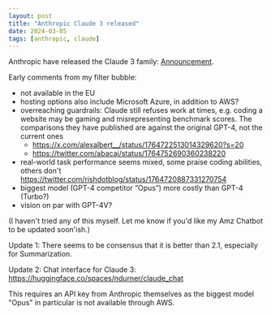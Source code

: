 ```yaml
---
layout: post
title: "Anthropic Claude 3 released"
date: 2024-03-05
tags: [anthropic, claude]
---
```


Anthropic have released the Claude 3 family:
[Announcement](https://www.anthropic.com/news/claude-3-family).

Early comments from my filter bubble:
* not available in the EU
* hosting options also include Microsoft Azure, in addition to AWS?
* overreaching guardrails: Claude still refuses work at times, e.g. coding a website
may be gaming and misrepresenting benchmark scores. The comparisons they have published are against the original GPT-4, not the current ones
    * https://x.com/alexalbert__/status/1764722513014329620?s=20
    * https://twitter.com/abacaj/status/1764752690360238220
* real-world task performance seems mixed, some praise coding abilities, others don't
    https://twitter.com/rishdotblog/status/1764720887331270754
* biggest model (GPT-4 competitor “Opus”) more costly than GPT-4 (Turbo?)
* vision on par with GPT-4V?

(I haven't tried any of this myself. Let me know if you'd like my Amz Chatbot to be updated soon'ish.)

Update 1: There seems to be consensus that it is better than 2.1, especially for Summarization.

Update 2: Chat interface for Claude 3: https://huggingface.co/spaces/ndurner/claude_chat
 
This requires an API key from Anthropic themselves as the biggest model "Opus" in particular is not available through AWS.